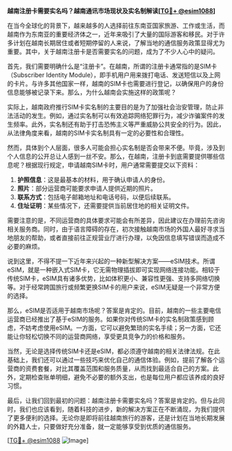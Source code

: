 **越南注册卡需要实名吗？越南通讯市场现状及实名制解读[[TG💪+ @esim1088](https://t.me/s/esim1088)]**

在当今全球化的背景下，越来越多的人选择前往东南亚国家旅游、工作或生活，而越南作为东南亚的重要经济体之一，近年来吸引了大量的国际游客和移民。对于许多计划在越南长期居住或者短期停留的人来说，了解当地的通信服务政策显得尤为重要。其中，关于越南注册卡是否需要实名的问题，成为了不少人心中的疑问。

首先，我们需要明确什么是“注册卡”。在越南，所谓的注册卡通常指的是SIM卡（Subscriber Identity Module），即手机用户用来拨打电话、发送短信以及上网的卡片。与许多其他国家一样，越南的SIM卡也需要进行登记，以确保用户的身份信息能够被记录下来。那么，为什么越南会实施这样的政策呢？

实际上，越南政府推行SIM卡实名制的主要目的是为了加强社会治安管理，防止非法活动的发生。例如，通过实名制可以有效追踪网络犯罪行为，减少诈骗案件的发生频率。此外，实名制还有助于打击恐怖主义等严重威胁公共安全的行为。因此，从法律角度来看，越南的SIM卡实名制具有一定的必要性和合理性。

然而，具体到个人层面，很多人可能会担心实名制是否会带来不便。毕竟，涉及到个人信息的公开总让人感到一丝不安。那么，在越南，注册卡到底需要提供哪些信息呢？根据现行规定，申请越南SIM卡时，用户通常需要提交以下资料：

1. **护照信息**：这是最基本的材料，用于确认申请人的身份。
2. **照片**：部分运营商可能要求申请人提供近期的照片。
3. **联系方式**：包括电子邮箱地址和电话号码，以便后续联系。
4. **住址证明**：某些情况下，还需要提供当前居住地的相关证明文件。

需要注意的是，不同运营商的具体要求可能会有所差异，因此建议在办理前先咨询相关服务商。同时，由于语言障碍的存在，初次接触越南市场的外国人最好寻求当地朋友的帮助，或者直接前往正规营业厅进行办理，以免因信息填写错误而造成不必要的麻烦。

说到这里，不得不提一下近年来兴起的一种新型解决方案——eSIM技术。所谓eSIM，就是一种嵌入式SIM卡，它无需物理插拔即可实现网络连接功能。相较于传统SIM卡，eSIM具有诸多优势，比如体积更小、兼容性更强、支持多网络切换等。对于经常跨国旅行或频繁更换SIM卡的用户来说，eSIM无疑是一个非常方便的选择。

那么，eSIM是否适用于越南市场呢？答案是肯定的。目前，越南的一些主要电信运营商已经推出了基于eSIM的服务。如果你对传统SIM卡的实名制政策感到顾虑，不妨考虑使用eSIM。一方面，它可以避免繁琐的实名手续；另一方面，它还能让你轻松切换不同的运营商网络，享受更具竞争力的价格和服务。

当然，无论是选择传统SIM卡还是eSIM，都必须遵守越南的相关法律法规。在此基础上，我们还可以通过一些技巧来优化自己的通信体验。例如，提前了解各个运营商的资费套餐，对比其覆盖范围和服务质量，从而找到最适合自己的方案。此外，定期检查账单明细，避免不必要的额外支出，也是每位用户都应该养成的良好习惯。

最后，让我们回到最初的问题：越南注册卡需要实名吗？答案是肯定的。但与此同时，我们也应该看到，随着科技的进步，新的解决方案正在不断涌现，为我们提供了更多便利的选择。无论你是即将前往越南旅行的游客，还是计划在当地长期发展的外籍人士，只要做好充分准备，就一定能够享受到优质的通信服务。

[[TG💪+ @esim1088](https://t.me/s/esim1088) ![Image](https://i.postimg.cc/4NQfJmqS/Snipaste-2025-05-13-00-14-12.png)]